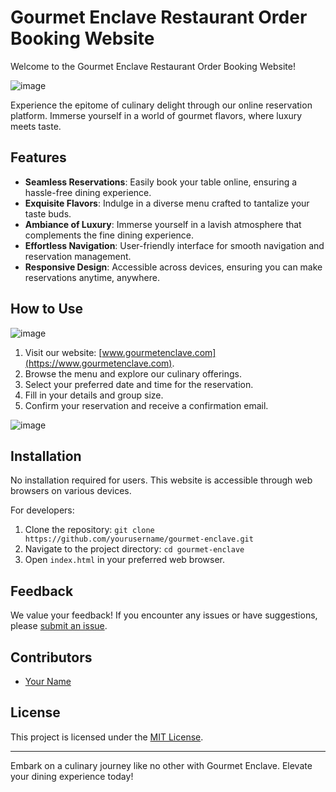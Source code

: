 # Gourmet Enclave Restaurant Order Booking Website

Welcome to the Gourmet Enclave Restaurant Order Booking Website! 

![image](https://github.com/Abhishek058/Gourmet_Enclave/assets/101443776/50825235-ee38-40e8-a584-8188d2991927)


Experience the epitome of culinary delight through our online reservation platform. Immerse yourself in a world of gourmet flavors, where luxury meets taste. 

## Features

- **Seamless Reservations**: Easily book your table online, ensuring a hassle-free dining experience.
- **Exquisite Flavors**: Indulge in a diverse menu crafted to tantalize your taste buds.
- **Ambiance of Luxury**: Immerse yourself in a lavish atmosphere that complements the fine dining experience.
- **Effortless Navigation**: User-friendly interface for smooth navigation and reservation management.
- **Responsive Design**: Accessible across devices, ensuring you can make reservations anytime, anywhere.

## How to Use

![image](https://github.com/Abhishek058/Gourmet_Enclave/assets/101443776/c79e5706-e0c3-4507-8e3d-196029eda6b0)


1. Visit our website: [www.gourmetenclave.com](https://www.gourmetenclave.com).
2. Browse the menu and explore our culinary offerings.
3. Select your preferred date and time for the reservation.
4. Fill in your details and group size.
5. Confirm your reservation and receive a confirmation email.

![image](https://github.com/Abhishek058/Gourmet_Enclave/assets/101443776/a13694e7-0423-4471-aff3-0ffc1201c453)

## Installation

No installation required for users. This website is accessible through web browsers on various devices.

For developers:

1. Clone the repository: `git clone https://github.com/yourusername/gourmet-enclave.git`
2. Navigate to the project directory: `cd gourmet-enclave`
3. Open `index.html` in your preferred web browser.

## Feedback

We value your feedback! If you encounter any issues or have suggestions, please [submit an issue](https://github.com/yourusername/gourmet-enclave/issues).

## Contributors

- [Your Name](https://github.com/Abhishek058)

## License

This project is licensed under the [MIT License](LICENSE).

---

Embark on a culinary journey like no other with Gourmet Enclave. Elevate your dining experience today!
